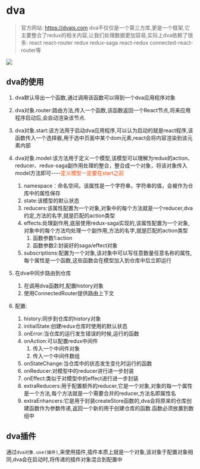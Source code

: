 # dva

> 官方网站: <https://dvajs.com>
> dva不仅仅是一个第三方库,更是一个框架,它主要整合了redux的相关内容,让我们处理数据更加容易,实际上dva依赖了很多:
> react
> react-router
> redux
> redux-saga
> react-redux
> connected-react-router等

![](https://zos.alipayobjects.com/rmsportal/PPrerEAKbIoDZYr.png)

## dva的使用

1. dva默认导出一个函数,通过调用该函数可以得到一个dva应用程序对象

2. dva对象.router:路由方法,传入一个函数,该函数返回一个React节点,将来应用程序启动后,会自动渲染该节点.

3. dva对象.start:该方法用于启动dva应用程序,可以认为启动的就是react程序,该函数传入一个选择器,用于选中页面中某个dom元素,react会将内容渲染到该元素内部

4. dva对象.model:该方法用于定义一个模型,该模型可以理解为redux的action、reducer、redux-saga副作用处理的整合，整合成一个对象，将该对象传入model方法即可----<font color="#f40">定义模型一定要在start之前</font>
   1. namespace：命名空间，该属性是一个字符串，字符串的值，会被作为仓库中的属性保存
   2. state:该模型的默认状态
   3. reducers:该属性配置为一个对象,对象中的每个方法就是一个reducer,dva约定,方法的名字,就是匹配的action类型
   4. effects:处理副作用,底层使用redux-saga实现的,该属性配置为一个对象,对象中的每个方法均处理一个副作用,方法的名字,就是匹配的action类型
      1. 函数参数1:action
      2. 函数参数2:封装好的saga/effect对象
   5. subscriptions:配置为一个对象,该对象中可以写任意数量任意名称的属性,每个属性是一个函数,这些函数会在模型加入到仓库中后立即运行
5. 在dva中同步路由到仓库
   1. 在调用dva函数时,配置history对象
   2. 使用ConnectedRouter提供路由上下文
6. 配置:
   1. history:同步到仓库的history对象
   2. initialState:创建redux仓库时使用的默认状态
   3. onError:当仓库的运行发生错误的时候,运行的函数
   4. onAction:可以配置redux中间件
      1. 传入一个中间件对象
      2. 传入一个中间件数组
   5. onStateChange:当仓库中的状态发生变化时运行的函数
   6. onReducer:对模型中的reducer进行进一步封装
   7. onEffect:类似于对模型中的effect进行进一步封装
   8. extraReducers:用于配置额外的reducer,它是一个对象,对象的每一个属性是一个方法,每个方法就是一个需要合并的reducer,方法名即属性名
   9. extraEnhancers:它是用于封装createStore函数的,dva会将原来的仓库创建函数作为参数传递,返回一个新的用于创建仓库的函数.函数必须放置到数组中

## dva插件

通过```dva对象.use(插件)```,来使用插件,插件本质上就是一个对象,该对象于配置对象相同,dva会在启动时,将传递的插件对象混合到配置中